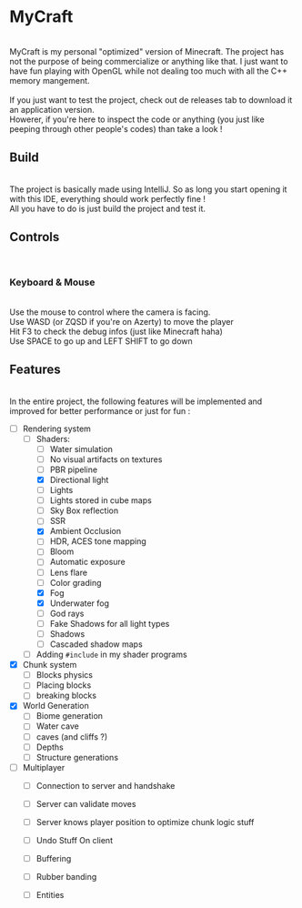# MyCraft
</br>
MyCraft is my personal "optimized" version of Minecraft. The project has not the purpose of being commercialize or anything like that. 
I just want to have fun playing with OpenGL while not dealing too much with all the C++ memory mangement.
</br>
</br>
If you just want to test the project, check out de releases tab to download it an application version.
</br>
Howerer, if you're here to inspect the code or anything (you just like peeping through other people's codes) than take a look !

## Build
</br>
The project is basically made using IntelliJ. So as long you start opening it with this IDE, everything should work perfectly fine !
</br>
All you have to do is just build the project and test it.

## Controls
</br>

### Keyboard & Mouse
</br>
Use the mouse to control where the camera is facing.
</br>
Use WASD (or ZQSD if you're on Azerty) to move the player
</br>
Hit F3 to check the debug infos (just like Minecraft haha)
</br>
Use SPACE to go up and LEFT SHIFT to go down

## Features
</br>
In the entire project, the following features will be implemented and improved for better performance or just for fun : 

- [ ] Rendering system
  - [ ] Shaders:
  	- [ ] Water simulation
	- [ ] No visual artifacts on textures
	- [ ] PBR pipeline
    - [x] Directional light
	- [ ] Lights
  	- [ ] Lights stored in cube maps
	- [ ] Sky Box reflection
	- [ ] SSR
	- [x] Ambient Occlusion
	- [ ] HDR, ACES tone mapping
	- [ ] Bloom
	- [ ] Automatic exposure
	- [ ] Lens flare
	- [ ] Color grading
	- [x] Fog
	- [x] Underwater fog
	- [ ] God rays	
	- [ ] Fake Shadows for all light types
  	- [ ] Shadows
   	- [ ] Cascaded shadow maps
  - [ ] Adding ``#include`` in my shader programs

- [x] Chunk system
  - [ ] Blocks physics
  - [ ] Placing blocks
  - [ ] breaking blocks
- [x] World Generation
  - [ ] Biome generation
  - [ ] Water cave
  - [ ] caves (and cliffs ?)
  - [ ] Depths
  - [ ] Structure generations

- [ ] Multiplayer
    - [ ] Connection to server and handshake
    - [ ] Server can validate moves
    - [ ] Server knows player position to optimize chunk logic stuff
    - [ ] Undo Stuff On client
    - [ ] Buffering
    - [ ] Rubber banding
    - [ ] Entities

